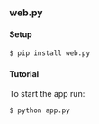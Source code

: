 ### web.py

#### Setup
```bash
$ pip install web.py
```

#### Tutorial
To start the app run:
```bash
$ python app.py
```
